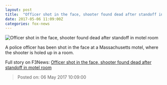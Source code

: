 ```yaml
---
layout: post
title:  "Officer shot in the face, shooter found dead after standoff in motel room"
date: 2017-05-06 11:09:00Z
categories: fox-news
---
```


![Officer shot in the face, shooter found dead after standoff in motel room](http://www.foxnews.com/content/dam/fox-news/logo/og-fn-foxnews.jpg)

A police officer has been shot in the face at a Massachusetts motel, where the shooter is holed up in a room.


Full story on F3News: [Officer shot in the face, shooter found dead after standoff in motel room](http://www.f3nws.com/n/uvYzSD)

> Posted on: 06 May 2017 10:09:00
